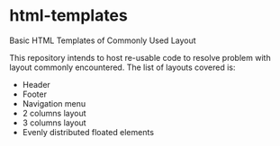 html-templates
==============

Basic HTML Templates of Commonly Used Layout

This repository intends to host re-usable code to resolve problem with layout commonly encountered. The list of layouts covered is:
- Header
- Footer
- Navigation menu
- 2 columns layout
- 3 columns layout
- Evenly distributed floated elements



